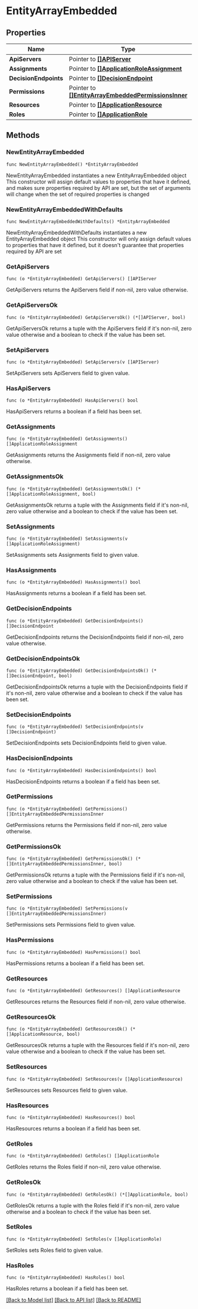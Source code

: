 # EntityArrayEmbedded

## Properties

Name | Type | Description | Notes
------------ | ------------- | ------------- | -------------
**ApiServers** | Pointer to [**[]APIServer**](APIServer.md) |  | [optional] 
**Assignments** | Pointer to [**[]ApplicationRoleAssignment**](ApplicationRoleAssignment.md) |  | [optional] 
**DecisionEndpoints** | Pointer to [**[]DecisionEndpoint**](DecisionEndpoint.md) |  | [optional] 
**Permissions** | Pointer to [**[]EntityArrayEmbeddedPermissionsInner**](EntityArrayEmbeddedPermissionsInner.md) |  | [optional] 
**Resources** | Pointer to [**[]ApplicationResource**](ApplicationResource.md) |  | [optional] 
**Roles** | Pointer to [**[]ApplicationRole**](ApplicationRole.md) |  | [optional] 

## Methods

### NewEntityArrayEmbedded

`func NewEntityArrayEmbedded() *EntityArrayEmbedded`

NewEntityArrayEmbedded instantiates a new EntityArrayEmbedded object
This constructor will assign default values to properties that have it defined,
and makes sure properties required by API are set, but the set of arguments
will change when the set of required properties is changed

### NewEntityArrayEmbeddedWithDefaults

`func NewEntityArrayEmbeddedWithDefaults() *EntityArrayEmbedded`

NewEntityArrayEmbeddedWithDefaults instantiates a new EntityArrayEmbedded object
This constructor will only assign default values to properties that have it defined,
but it doesn't guarantee that properties required by API are set

### GetApiServers

`func (o *EntityArrayEmbedded) GetApiServers() []APIServer`

GetApiServers returns the ApiServers field if non-nil, zero value otherwise.

### GetApiServersOk

`func (o *EntityArrayEmbedded) GetApiServersOk() (*[]APIServer, bool)`

GetApiServersOk returns a tuple with the ApiServers field if it's non-nil, zero value otherwise
and a boolean to check if the value has been set.

### SetApiServers

`func (o *EntityArrayEmbedded) SetApiServers(v []APIServer)`

SetApiServers sets ApiServers field to given value.

### HasApiServers

`func (o *EntityArrayEmbedded) HasApiServers() bool`

HasApiServers returns a boolean if a field has been set.

### GetAssignments

`func (o *EntityArrayEmbedded) GetAssignments() []ApplicationRoleAssignment`

GetAssignments returns the Assignments field if non-nil, zero value otherwise.

### GetAssignmentsOk

`func (o *EntityArrayEmbedded) GetAssignmentsOk() (*[]ApplicationRoleAssignment, bool)`

GetAssignmentsOk returns a tuple with the Assignments field if it's non-nil, zero value otherwise
and a boolean to check if the value has been set.

### SetAssignments

`func (o *EntityArrayEmbedded) SetAssignments(v []ApplicationRoleAssignment)`

SetAssignments sets Assignments field to given value.

### HasAssignments

`func (o *EntityArrayEmbedded) HasAssignments() bool`

HasAssignments returns a boolean if a field has been set.

### GetDecisionEndpoints

`func (o *EntityArrayEmbedded) GetDecisionEndpoints() []DecisionEndpoint`

GetDecisionEndpoints returns the DecisionEndpoints field if non-nil, zero value otherwise.

### GetDecisionEndpointsOk

`func (o *EntityArrayEmbedded) GetDecisionEndpointsOk() (*[]DecisionEndpoint, bool)`

GetDecisionEndpointsOk returns a tuple with the DecisionEndpoints field if it's non-nil, zero value otherwise
and a boolean to check if the value has been set.

### SetDecisionEndpoints

`func (o *EntityArrayEmbedded) SetDecisionEndpoints(v []DecisionEndpoint)`

SetDecisionEndpoints sets DecisionEndpoints field to given value.

### HasDecisionEndpoints

`func (o *EntityArrayEmbedded) HasDecisionEndpoints() bool`

HasDecisionEndpoints returns a boolean if a field has been set.

### GetPermissions

`func (o *EntityArrayEmbedded) GetPermissions() []EntityArrayEmbeddedPermissionsInner`

GetPermissions returns the Permissions field if non-nil, zero value otherwise.

### GetPermissionsOk

`func (o *EntityArrayEmbedded) GetPermissionsOk() (*[]EntityArrayEmbeddedPermissionsInner, bool)`

GetPermissionsOk returns a tuple with the Permissions field if it's non-nil, zero value otherwise
and a boolean to check if the value has been set.

### SetPermissions

`func (o *EntityArrayEmbedded) SetPermissions(v []EntityArrayEmbeddedPermissionsInner)`

SetPermissions sets Permissions field to given value.

### HasPermissions

`func (o *EntityArrayEmbedded) HasPermissions() bool`

HasPermissions returns a boolean if a field has been set.

### GetResources

`func (o *EntityArrayEmbedded) GetResources() []ApplicationResource`

GetResources returns the Resources field if non-nil, zero value otherwise.

### GetResourcesOk

`func (o *EntityArrayEmbedded) GetResourcesOk() (*[]ApplicationResource, bool)`

GetResourcesOk returns a tuple with the Resources field if it's non-nil, zero value otherwise
and a boolean to check if the value has been set.

### SetResources

`func (o *EntityArrayEmbedded) SetResources(v []ApplicationResource)`

SetResources sets Resources field to given value.

### HasResources

`func (o *EntityArrayEmbedded) HasResources() bool`

HasResources returns a boolean if a field has been set.

### GetRoles

`func (o *EntityArrayEmbedded) GetRoles() []ApplicationRole`

GetRoles returns the Roles field if non-nil, zero value otherwise.

### GetRolesOk

`func (o *EntityArrayEmbedded) GetRolesOk() (*[]ApplicationRole, bool)`

GetRolesOk returns a tuple with the Roles field if it's non-nil, zero value otherwise
and a boolean to check if the value has been set.

### SetRoles

`func (o *EntityArrayEmbedded) SetRoles(v []ApplicationRole)`

SetRoles sets Roles field to given value.

### HasRoles

`func (o *EntityArrayEmbedded) HasRoles() bool`

HasRoles returns a boolean if a field has been set.


[[Back to Model list]](../README.md#documentation-for-models) [[Back to API list]](../README.md#documentation-for-api-endpoints) [[Back to README]](../README.md)


